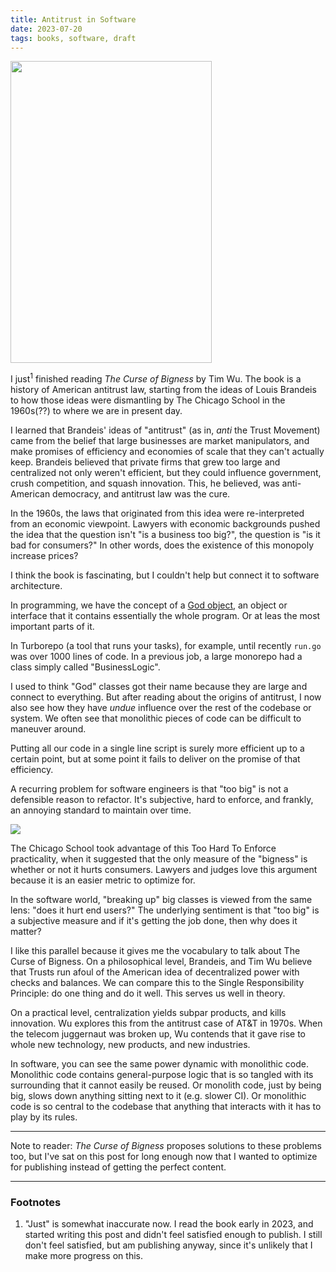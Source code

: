 ```yaml
---
title: Antitrust in Software
date: 2023-07-20
tags: books, software, draft
---
```


<picture>
    <source type="image/jpeg" src="/images/blog/books/the-curse-of-bigness.jpg">
    <source type="image/webp" src="/images/blog/books/the-curse-of-bigness.webp">
    <img width="322" height="483" class="book-cover" src="/images/blog/books/the-curse-of-bigness.jpg">
</picture>

I just<sup>1</sup> finished reading *The Curse of Bigness* by Tim Wu. The book is a history
of American antitrust law, starting from the ideas of Louis Brandeis to how
those ideas were dismantling by The Chicago School in the 1960s(??) to where we
are in present day.

I learned that Brandeis' ideas of "antitrust" (as in, *anti* the Trust Movement)
came from the belief that large businesses are market manipulators, and make
promises of efficiency and economies of scale that they can't actually keep.
Brandeis believed that private firms that grew too large and centralized not
only weren't efficient, but they could influence government, crush competition,
and squash innovation. This, he believed, was anti-American democracy, and
antitrust law was the cure.

In the 1960s, the laws that originated from this idea were re-interpreted from
an economic viewpoint. Lawyers with economic backgrounds pushed the idea that
the question isn't "is a business too big?", the question is "is it bad for
consumers?" In other words, does the existence of this monopoly increase prices?

I think the book is fascinating, but I couldn't help but connect it to software
architecture.

In programming, we have the concept of a
[God object](https://en.wikipedia.org/wiki/God_object), an object or interface
that it contains essentially the whole program. Or at leas the most important
parts of it.

In Turborepo (a tool that runs your tasks), for example, until recently `run.go`
was over 1000 lines of code. In a previous job, a large monorepo had a class
simply called "BusinessLogic".

I used to think "God" classes got their name because they are large and connect
to everything. But after reading about the origins of antitrust, I now also see
how they have *undue* influence over the rest of the codebase or system. We
often see that monolithic pieces of code can be difficult to maneuver around.

Putting all our code in a single line script is surely more efficient up to a
certain point, but at some point it fails to deliver on the promise of that
efficiency.

A recurring problem for software engineers is that "too big" is not a defensible
reason to refactor. It's subjective, hard to enforce, and frankly, an annoying
standard to maintain over time.

<img src="/images/blog/2023/compared-to-what.jpg">

The Chicago School took advantage of this Too Hard To Enforce practicality, when
it suggested that the only measure of the "bigness" is whether or not it hurts
consumers. Lawyers and judges love this argument because it is an easier metric
to optimize for.

In the software world, "breaking up" big classes is viewed from the same lens:
"does it hurt end users?" The underlying sentiment is that "too big" is a
subjective measure and if it's getting the job done, then why does it matter?

I like this parallel because it gives me the vocabulary to talk about The Curse
of Bigness. On a philosophical level, Brandeis, and Tim Wu believe that Trusts
run afoul of the American idea of decentralized power with checks and balances.
We can compare this to the Single Responsibility Principle: do one thing and do
it well. This serves us well in theory.

On a practical level, centralization yields subpar products, and kills
innovation. Wu explores this from the antitrust case of AT&T in 1970s. When the
telecom juggernaut was broken up, Wu contends that it gave rise to whole new
technology, new products, and new industries.

In software, you can see the same power dynamic with monolithic code. Monolithic
code contains general-purpose logic that is so tangled with its surrounding that
it cannot easily be reused. Or monolith code, just by being big, slows down
anything sitting next to it (e.g. slower CI). Or monolithic code is so central
to the codebase that anything that interacts with it has to play by its rules.

---

Note to reader: *The Curse of Bigness* proposes solutions to these problems too, but I've
sat on this post for long enough now that I wanted to optimize for publishing
instead of getting the perfect content.

---

### Footnotes

1. "Just" is somewhat inaccurate now. I read the book early in 2023, and started writing
this post and didn't feel satisfied enough to publish. I still don't feel satisfied, but
am publishing anyway, since it's unlikely that I make more progress on this.
